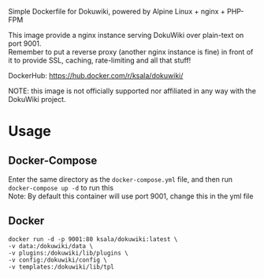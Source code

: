 Simple Dockerfile for Dokuwiki, powered by Alpine Linux + nginx + PHP-FPM

This image provide a nginx instance serving DokuWiki over plain-text on port 9001.  
Remember to put a reverse proxy (another nginx instance is fine) in front of it to provide SSL, caching, rate-limiting and all that stuff!

DockerHub: https://hub.docker.com/r/ksala/dokuwiki/

NOTE: this image is not officially supported nor affiliated in any way with the DokuWiki project.

# Usage
## Docker-Compose
Enter the same directory as the `docker-compose.yml` file, and then run `docker-compose up -d` to run this  
Note: By default this container will use port 9001, change this in the yml file

## Docker
`docker run -d -p 9001:80 ksala/dokuwiki:latest \`  
`-v data:/dokuwiki/data \`  
`-v plugins:/dokuwiki/lib/plugins \`  
`-v config:/dokuwiki/config \`  
`-v templates:/dokuwiki/lib/tpl`  
